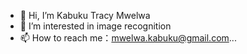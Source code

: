 - 👋 Hi, I’m Kabuku Tracy Mwelwa
- 👀 I’m interested in image recognition
- 📫 How to reach me：mwelwa.kabuku@gmail.com...

<!---
Ycart210199/Ycart210199 is a ✨ special ✨ repository because its `README.md` (this file) appears on your GitHub profile.
You can click the Preview link to take a look at your changes.
--->
